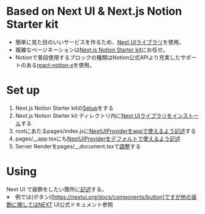# Based on Next UI & Next.js Notion Starter kit
- 簡単に見た目のいいサービスを作るため、[Next UIライブラリ](https://nextui.org/)を使用。
- 複雑なページネーションは[Next.js Notion Starter kit](https://github.com/transitive-bullshit/nextjs-notion-starter-kit)にお任せ。
- Notionで普段使用するブロックの種類はNotion公式APIより充実したサポートのある[react-notion-x](https://github.com/NotionX/react-notion-x)を使用。
  
# Set up
1. Next.js Notion Starter kitの[Setup](https://github.com/transitive-bullshit/nextjs-notion-starter-kit#setup)をする
2. Next.js Notion Starter kit ディレクトリ内に[Next UIライブラリをインストール](https://nextui.org/docs/guide/getting-started#installation)する
3. rootにあたるpages/index.jsに[NextUIProviderをappで使えるよう記述](https://nextui.org/docs/guide/getting-started#setup)する
4. pages/__app.tsxにも[NextUIProviderをデフォルトで使えるよう記述](https://nextui.org/docs/guide/getting-started#next.js)
5. Server Renderをpages/__document.tsxで[調整](https://nextui.org/docs/guide/nextui-plus-nextjs#server-render)する
  
# Using
Next UI で装飾をしたい箇所に[記述](https://nextui.org/docs/guide/getting-started#using-nextui-components)する。  
※　例では(ボタン)[https://nextui.org/docs/components/button]ですが他の装飾に関してはNEXT UI公式ドキュメント参照